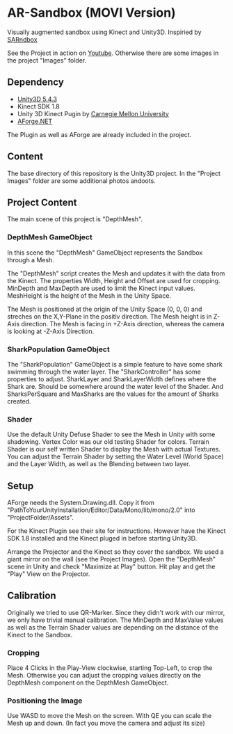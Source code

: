 # AR-Sandbox (MOVI Version)

Visually augmented sandbox using Kinect and Unity3D.
Inspiried by [SARndbox](http://idav.ucdavis.edu/~okreylos/ResDev/SARndbox/)

See the Project in action on [Youtube](https://www.youtube.com/playlist?list=PLiYkNDKSkCd4wgPixZNUtXTdhxdEhq7Vk).
Otherwise there are some images in the project "Images" folder.

## Dependency 
* [Unity3D 5.4.3](http://unity3d.com/)
* Kinect SDK 1.8
* Unity 3D Kinect Pugin by [Carnegie Mellon University](http://wiki.etc.cmu.edu/unity3d/index.php/Microsoft_Kinect_-_Microsoft_SDK)
* [AForge.NET](http://www.aforgenet.com/)

The Plugin as well as AForge are already included in the project.

## Content

The base directory of this repository is the Unity3D project.
In the "Project Images" folder are some additional photos andoots.

## Project Content

The main scene of this project is "DepthMesh".

### DepthMesh GameObject

In this scene the "DepthMesh" GameObject represents the Sandbox through a Mesh.

The "DepthMesh" script creates the Mesh and updates it with the data from the Kinect. 
The properties Width, Height and Offset are used for cropping.
MinDepth and MaxDepth are used to limit the Kinect input values.
MeshHeight is the height of the Mesh in the Unity Space.

The Mesh is positioned at the origin of the Unity Space (0, 0, 0) and streches on the X,Y-Plane in the positiv direction.
The Mesh height is in Z-Axis direction. The Mesh is facing in +Z-Axis direction, whereas the camera is looking at -Z-Axis Direction.

### SharkPopulation GameObject

The "SharkPopulation" GameObject is a simple feature to have some shark swimming through the water layer.
The "SharkController" has some properties to adjust.
SharkLayer and SharkLayerWidth defines where the Shark are. Should be somewhere around the water level of the Shader.
And SharksPerSquare and MaxSharks are the values for the amount of Sharks created.

### Shader

Use the default Unity Defuse Shader to see the Mesh in Unity with some shadowing.
Vertex Color was our old testing Shader for colors.
Terrain Shader is our self written Shader to display the Mesh with actual Textures.
You can adjust the Terrain Shader by setting the Water Level (World Space) and the Layer Width, as well as the Blending between two layer.

## Setup

AForge needs the System.Drawing.dll. Copy it from "PathToYourUnityInstallation/Editor/Data/Mono/lib/mono/2.0" into "ProjectFolder/Assets".

For the Kinect Plugin see their site for instructions.
However have the Kinect SDK 1.8 installed and the Kinect pluged in before starting Unity3D.

Arrange the Projector and the Kinect so they cover the sandbox. We used a giant mirror on the wall (see the Project Images).
Open the "DepthMesh" scene in Unity and check "Maximize at Play" button. Hit play and get the "Play" View on the Projector.

## Calibration

Originally we tried to use QR-Marker. Since they didn't work with our mirror, we only have trivial manual calibration.
The MinDepth and MaxValue values as well as the Terrain Shader values are depending on the distance of the Kinect to the Sandbox.

### Cropping

Place 4 Clicks in the Play-View clockwise, starting Top-Left, to crop the Mesh.
Otherwise you can adjust the cropping values directly on the DepthMesh component on the DepthMesh GameObject.

### Positioning the Image

Use WASD to move the Mesh on the screen. With QE you can scale the Mesh up and down.
(In fact you move the camera and adjust its size)
